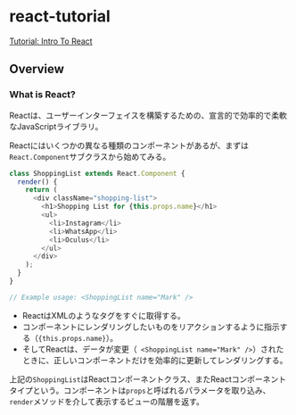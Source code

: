 # react-tutorial
[Tutorial: Intro To React](https://reactjs.org/tutorial/tutorial.html#getting-started)

## Overview

### What is React?
Reactは、ユーザーインターフェイスを構築するための、宣言的で効率的で柔軟なJavaScriptライブラリ。

Reactにはいくつかの異なる種類のコンポーネントがあるが、まずは`React.Component`サブクラスから始めてみる。

```js
class ShoppingList extends React.Component {
  render() {
    return (
      <div className="shopping-list">
        <h1>Shopping List for {this.props.name}</h1>
        <ul>
          <li>Instagram</li>
          <li>WhatsApp</li>
          <li>Oculus</li>
        </ul>
      </div>
    );
  }
}

// Example usage: <ShoppingList name="Mark" />
```

- ReactはXMLのようなタグをすぐに取得する。
- コンポーネントにレンダリングしたいものをリアクションするように指示する（`{this.props.name}`）。
- そしてReactは、データが変更（` <ShoppingList name="Mark" />`）されたときに、正しいコンポーネントだけを効率的に更新してレンダリングする。

上記の`ShoppingList`はReactコンポーネントクラス、またReactコンポーネントタイプという。コンポーネントは`props`と呼ばれるパラメータを取り込み、`render`メソッドを介して表示するビューの階層を返す。